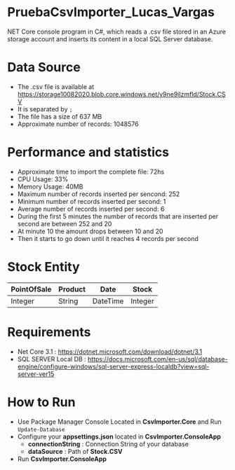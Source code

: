 # PruebaCsvImporter_Lucas_Vargas
NET Core console program in C#, which reads a .csv file stored in an Azure storage account and inserts its content in a local SQL Server database.

# Data Source
- The .csv file is available at https://storage10082020.blob.core.windows.net/y9ne9ilzmfld/Stock.CSV
- It is separated by `;`
- The file has a size of 637 MB
- Approximate number of records: 1048576

# Performance and statistics
- Approximate time to import the complete file: 72hs
- CPU Usage: 33%
- Memory Usage: 40MB
- Maximum number of records inserted per sencond: 252
- Minimum number of records inserted per second: 1
- Average number of records inserted per second: 6
- During the first 5 minutes the number of records that are inserted per second are between 252 and 20
- At minute 10 the amount drops between 10 and 20
- Then it starts to go down until it reaches 4 records per second

# Stock Entity
| PointOfSale | Product | Date | Stock |
|--|--|--|--|
| Integer | String | DateTime | Integer

# Requirements
- Net Core 3.1 : https://dotnet.microsoft.com/download/dotnet/3.1
- SQL SERVER Local DB : https://docs.microsoft.com/en-us/sql/database-engine/configure-windows/sql-server-express-localdb?view=sql-server-ver15

# How to Run
- Use Package Manager Console Located in **CsvImporter.Core** and Run `Update-Database`
- Configure your **appsettings.json** located in **CsvImporter.ConsoleApp**
	- **connectionString** : Connection String of your database
	- **dataSource** : Path of **Stock.CSV**
- Run **CsvImporter.ConsoleApp**
